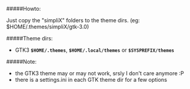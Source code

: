 #####Howto:

Just copy the "simpliX" folders to the theme dirs. (eg: $HOME/.themes/simpliX/gtk-3.0)

#####Theme dirs:

* GTK3 **`$HOME/.themes`**, **`$HOME/.local/themes`** or **`$SYSPREFIX/themes`** 

#####Note:

* the GTK3 theme may or may not work, srsly I don't care anymore :P
* there is a settings.ini in each GTK theme dir for a few options
